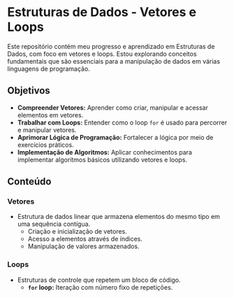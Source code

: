 # Estruturas de Dados - Vetores e Loops

Este repositório contém meu progresso e aprendizado em Estruturas de Dados, com foco em vetores e loops. Estou explorando conceitos fundamentais que são essenciais para a manipulação de dados em várias linguagens de programação.

## Objetivos

- **Compreender Vetores:** Aprender como criar, manipular e acessar elementos em vetores.
- **Trabalhar com Loops:** Entender como o loop `for` é usado para percorrer e manipular vetores.
- **Aprimorar Lógica de Programação:** Fortalecer a lógica por meio de exercícios práticos.
- **Implementação de Algoritmos:** Aplicar conhecimentos para implementar algoritmos básicos utilizando vetores e loops.

## Conteúdo

### Vetores

- Estrutura de dados linear que armazena elementos do mesmo tipo em uma sequência contígua.
  - Criação e inicialização de vetores.
  - Acesso a elementos através de índices.
  - Manipulação de valores armazenados.

### Loops

- Estruturas de controle que repetem um bloco de código.
  - **`for` loop:** Iteração com número fixo de repetições.

